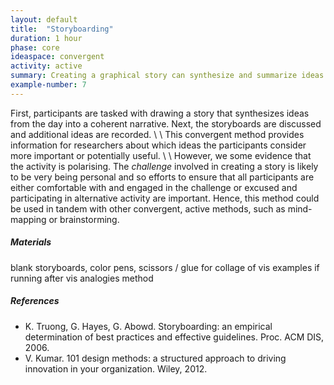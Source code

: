 ```yaml
---
layout: default
title:  "Storyboarding"
duration: 1 hour
phase: core
ideaspace: convergent
activity: active
summary: Creating a graphical story can synthesize and summarize ideas from the workshop.
example-number: 7
---
```

First, participants are tasked with drawing a story that synthesizes ideas from the day into a coherent narrative. Next, the storyboards are discussed and additional ideas are recorded.
\\
\\
This convergent method provides information for researchers about which ideas the participants consider more important or potentially useful.
\\
\\
However, we some evidence that the activity is polarising. The _challenge_ involved in creating a story is likely to be very being personal and so efforts to ensure that all participants are either comfortable with and engaged in the challenge or excused and participating in alternative activity are important. Hence, this method could be used in tandem with other convergent, active methods, such as mind-mapping or brainstorming.

##### Materials
blank storyboards, color pens, scissors / glue for collage of vis examples if running after vis analogies method

##### References
- K. Truong, G. Hayes, G. Abowd. Storyboarding: an empirical determination of best practices and effective guidelines. Proc. ACM DIS, 2006.
- V. Kumar. 101 design methods: a structured approach to driving innovation
in your organization. Wiley, 2012.
